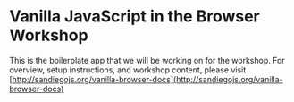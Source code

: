 # Vanilla JavaScript in the Browser Workshop

This is the boilerplate app that we will be working on for the workshop. For overview, setup instructions, and workshop content, please visit [http://sandiegojs.org/vanilla-browser-docs](http://sandiegojs.org/vanilla-browser-docs)


